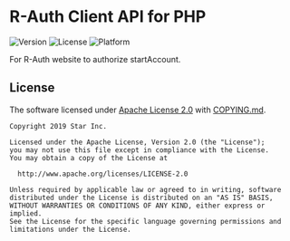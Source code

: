 # R-Auth Client API for PHP

![Version](https://img.shields.io/badge/v1-OpenSource-339900.svg) ![License](https://img.shields.io/badge/license-Apache--2.0-FF0000.svg) ![Platform](https://img.shields.io/badge/base_on-startAccount-0066FF.svg)

For R-Auth website to authorize startAccount.

## License

The software licensed under [Apache License 2.0](LICENSE.md) with [COPYING.md](COPYING.md).

```LICENSE
Copyright 2019 Star Inc.

Licensed under the Apache License, Version 2.0 (the "License");
you may not use this file except in compliance with the License.
You may obtain a copy of the License at

  http://www.apache.org/licenses/LICENSE-2.0

Unless required by applicable law or agreed to in writing, software
distributed under the License is distributed on an "AS IS" BASIS,
WITHOUT WARRANTIES OR CONDITIONS OF ANY KIND, either express or implied.
See the License for the specific language governing permissions and
limitations under the License.
```
